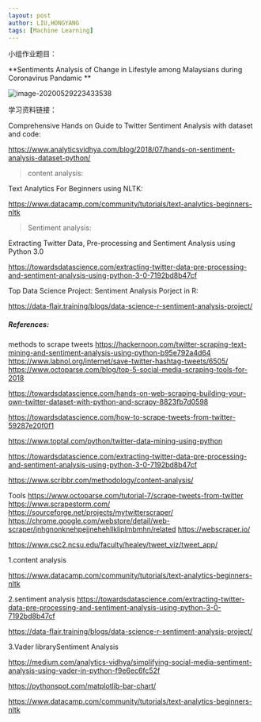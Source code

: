 ```yaml
---
layout: post
author: LIU,HONGYANG
tags: [Machine Learning]
---
```




小组作业题目：



**Sentiments Analysis of Change in Lifestyle among Malaysians during Coronavirus Pandamic **



![image-20200529223433538](https://tva1.sinaimg.cn/large/007S8ZIlgy1gfoh77ypjwj31g20tcnpd.jpg)





学习资料链接：



Comprehensive Hands on Guide to Twitter Sentiment Analysis with dataset and code:

https://www.analyticsvidhya.com/blog/2018/07/hands-on-sentiment-analysis-dataset-python/

> content analysis:

Text Analytics For Beginners using NLTK:

https://www.datacamp.com/community/tutorials/text-analytics-beginners-nltk



> Sentiment analysis:



Extracting Twitter Data, Pre-processing and Sentiment Analysis using Python 3.0

https://towardsdatascience.com/extracting-twitter-data-pre-processing-and-sentiment-analysis-using-python-3-0-7192bd8b47cf



Top Data Science Project: Sentiment Analysis Porject in R: 

https://data-flair.training/blogs/data-science-r-sentiment-analysis-project/





##### References:



methods to scrape tweets
https://hackernoon.com/twitter-scraping-text-mining-and-sentiment-analysis-using-python-b95e792a4d64
https://www.labnol.org/internet/save-twitter-hashtag-tweets/6505/
https://www.octoparse.com/blog/top-5-social-media-scraping-tools-for-2018

https://towardsdatascience.com/hands-on-web-scraping-building-your-own-twitter-dataset-with-python-and-scrapy-8823fb7d0598

https://towardsdatascience.com/how-to-scrape-tweets-from-twitter-59287e20f0f1

https://www.toptal.com/python/twitter-data-mining-using-python

https://towardsdatascience.com/extracting-twitter-data-pre-processing-and-sentiment-analysis-using-python-3-0-7192bd8b47cf

https://www.scribbr.com/methodology/content-analysis/





Tools
https://www.octoparse.com/tutorial-7/scrape-tweets-from-twitter
https://www.scrapestorm.com/
https://sourceforge.net/projects/mytwitterscraper/
https://chrome.google.com/webstore/detail/web-scraper/jnhgnonknehpejjnehehllkliplmbmhn/related
https://webscraper.io/

https://www.csc2.ncsu.edu/faculty/healey/tweet_viz/tweet_app/





1.content analysis

https://www.datacamp.com/community/tutorials/text-analytics-beginners-nltk

2.sentiment analysis
https://towardsdatascience.com/extracting-twitter-data-pre-processing-and-sentiment-analysis-using-python-3-0-7192bd8b47cf

https://data-flair.training/blogs/data-science-r-sentiment-analysis-project/



3.Vader librarySentiment Analysis

https://medium.com/analytics-vidhya/simplifying-social-media-sentiment-analysis-using-vader-in-python-f9e6ec6fc52f



https://pythonspot.com/matplotlib-bar-chart/



https://www.datacamp.com/community/tutorials/text-analytics-beginners-nltk







